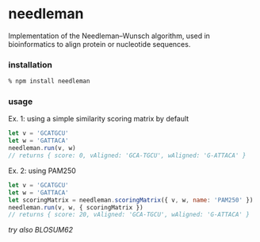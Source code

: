 # needleman

Implementation of the Needleman–Wunsch algorithm, used in bioinformatics to align protein or nucleotide sequences.

### installation

```sh
% npm install needleman
```

### usage

Ex. 1: using a simple similarity scoring matrix by default

```js
let v = 'GCATGCU'
let w = 'GATTACA'
needleman.run(v, w)
// returns { score: 0, vAligned: 'GCA-TGCU', wAligned: 'G-ATTACA' }
```

Ex. 2: using PAM250

```js
let v = 'GCATGCU'
let w = 'GATTACA'
let scoringMatrix = needleman.scoringMatrix({ v, w, name: 'PAM250' })
needleman.run(v, w, { scoringMatrix })
// returns { score: 20, vAligned: 'GCA-TGCU', wAligned: 'G-ATTACA' }
```

_try also BLOSUM62_
